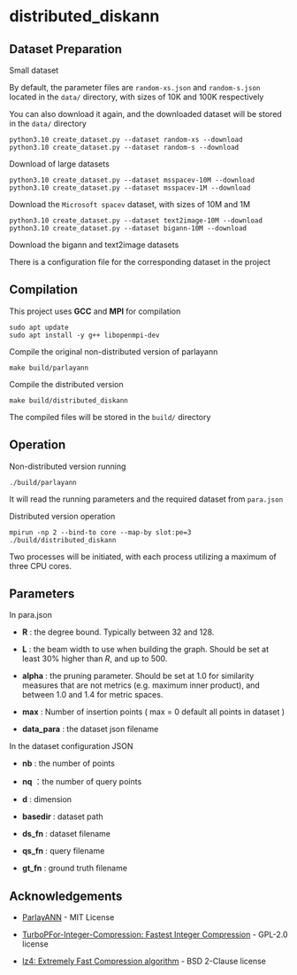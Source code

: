 # distributed_diskann

## Dataset Preparation

Small dataset

By default, the parameter files are `random-xs.json` and `random-s.json` located in the `data/` directory, with sizes of 10K and 100K respectively

You can also download it again, and the downloaded dataset will be stored in the `data/` directory

```
python3.10 create_dataset.py --dataset random-xs --download
python3.10 create_dataset.py --dataset random-s --download
```

Download of large datasets

```
python3.10 create_dataset.py --dataset msspacev-10M --download
python3.10 create_dataset.py --dataset msspacev-1M --download
```

Download the `Microsoft spacev` dataset, with sizes of 10M and 1M

```
python3.10 create_dataset.py --dataset text2image-10M --download
python3.10 create_dataset.py --dataset bigann-10M --download
```

Download the bigann and text2image datasets

There is a configuration file for the corresponding dataset in the project

## Compilation

This project uses **GCC** and **MPI** for compilation

```
sudo apt update
sudo apt install -y g++ libopenmpi-dev
```

Compile the original non-distributed version of parlayann

```
make build/parlayann
```

Compile the distributed version

```
make build/distributed_diskann
```

The compiled files will be stored in the `build/` directory

## Operation

Non-distributed version running

```
./build/parlayann
```

It will read the running parameters and the required dataset from `para.json`

Distributed version operation

```
mpirun -np 2 --bind-to core --map-by slot:pe=3 ./build/distributed_diskann
```

Two processes will be initiated, with each process utilizing a maximum of three CPU cores.

## Parameters

In para.json

- **R** : the degree bound. Typically between 32 and 128.

- **L** : the beam width to use when building the graph. Should be set at least 30% higher than $R$, and up to 500.

- **alpha** : the pruning parameter. Should be set at 1.0 for similarity measures that are not metrics (e.g. maximum inner product), and between 1.0 and 1.4 for metric spaces. 

- **max** : Number of insertion points ( max = 0 default all points in dataset )

- **data_para** : the dataset json filename

In the dataset configuration JSON

- **nb** : the number of points

- **nq** ：the number of query points

- **d** : dimension

- **basedir** : dataset path

- **ds_fn** : dataset filename

- **qs_fn** : query filename

- **gt_fn** : ground truth filename



## Acknowledgements

- [ParlayANN](https://github.com/magdalendobson/ParlayANN-ppopp24/tree/ppopp-artifact-final-2?tab=readme-ov-file) - MIT License

- [TurboPFor-Integer-Compression: Fastest Integer Compression](https://github.com/powturbo/TurboPFor-Integer-Compression) - GPL-2.0 license
- [lz4: Extremely Fast Compression algorithm](https://github.com/lz4/lz4) -  BSD 2-Clause license
